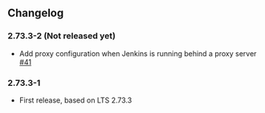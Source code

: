 ## Changelog

### 2.73.3-2 (Not released yet)

* Add proxy configuration when Jenkins is running behind a proxy server [#41]()


### 2.73.3-1

* First release, based on LTS 2.73.3